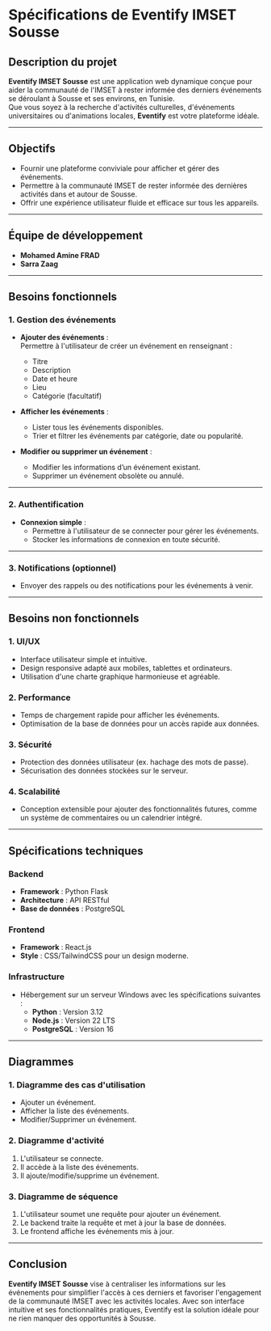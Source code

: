 # **Spécifications de Eventify IMSET Sousse**

## **Description du projet**
**Eventify IMSET Sousse** est une application web dynamique conçue pour aider la communauté de l'IMSET à rester informée des derniers événements se déroulant à Sousse et ses environs, en Tunisie.  
Que vous soyez à la recherche d'activités culturelles, d'événements universitaires ou d'animations locales, **Eventify** est votre plateforme idéale.

---

## **Objectifs**
- Fournir une plateforme conviviale pour afficher et gérer des événements.
- Permettre à la communauté IMSET de rester informée des dernières activités dans et autour de Sousse.
- Offrir une expérience utilisateur fluide et efficace sur tous les appareils.

---

## **Équipe de développement**
- **Mohamed Amine FRAD**  
- **Sarra Zaag**  

---

## **Besoins fonctionnels**

### **1. Gestion des événements**
- **Ajouter des événements** :  
  Permettre à l'utilisateur de créer un événement en renseignant :  
  - Titre  
  - Description  
  - Date et heure  
  - Lieu  
  - Catégorie (facultatif)

- **Afficher les événements** :  
  - Lister tous les événements disponibles.  
  - Trier et filtrer les événements par catégorie, date ou popularité.

- **Modifier ou supprimer un événement** :  
  - Modifier les informations d’un événement existant.  
  - Supprimer un événement obsolète ou annulé.

---

### **2. Authentification**
- **Connexion simple** :  
  - Permettre à l'utilisateur de se connecter pour gérer les événements.  
  - Stocker les informations de connexion en toute sécurité.  

---

### **3. Notifications (optionnel)**
- Envoyer des rappels ou des notifications pour les événements à venir.  

---

## **Besoins non fonctionnels**

### **1. UI/UX**
- Interface utilisateur simple et intuitive.
- Design responsive adapté aux mobiles, tablettes et ordinateurs.
- Utilisation d'une charte graphique harmonieuse et agréable.

### **2. Performance**
- Temps de chargement rapide pour afficher les événements.
- Optimisation de la base de données pour un accès rapide aux données.

### **3. Sécurité**
- Protection des données utilisateur (ex. hachage des mots de passe).  
- Sécurisation des données stockées sur le serveur.

### **4. Scalabilité**
- Conception extensible pour ajouter des fonctionnalités futures, comme un système de commentaires ou un calendrier intégré.

---

## **Spécifications techniques**

### **Backend**
- **Framework** : Python Flask  
- **Architecture** : API RESTful  
- **Base de données** : PostgreSQL  

### **Frontend**
- **Framework** : React.js  
- **Style** : CSS/TailwindCSS pour un design moderne.  

### **Infrastructure**
- Hébergement sur un serveur Windows avec les spécifications suivantes :  
  - **Python** : Version 3.12  
  - **Node.js** : Version 22 LTS  
  - **PostgreSQL** : Version 16  

---

## **Diagrammes**

### **1. Diagramme des cas d'utilisation**
- Ajouter un événement.  
- Afficher la liste des événements.  
- Modifier/Supprimer un événement.  

### **2. Diagramme d'activité**
1. L'utilisateur se connecte.  
2. Il accède à la liste des événements.  
3. Il ajoute/modifie/supprime un événement.  

### **3. Diagramme de séquence**
1. L'utilisateur soumet une requête pour ajouter un événement.  
2. Le backend traite la requête et met à jour la base de données.  
3. Le frontend affiche les événements mis à jour.  

---

## **Conclusion**
**Eventify IMSET Sousse** vise à centraliser les informations sur les événements pour simplifier l'accès à ces derniers et favoriser l'engagement de la communauté IMSET avec les activités locales. Avec son interface intuitive et ses fonctionnalités pratiques, Eventify est la solution idéale pour ne rien manquer des opportunités à Sousse.
